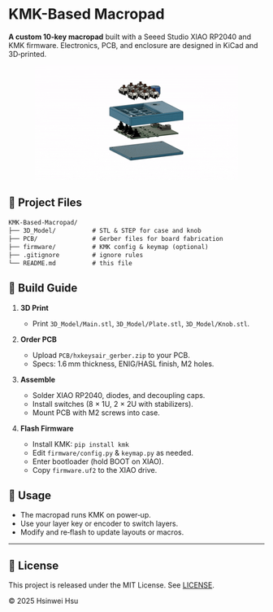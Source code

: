 # KMK-Based Macropad

**A custom 10‑key macropad** built with a Seeed Studio XIAO RP2040 and KMK firmware. Electronics, PCB, and enclosure are designed in KiCad and 3D‑printed.

<p align="center">
  <img src="Media/demo.gif" alt="Macropad Demo" />
</p>


## 📂 Project Files

```
KMK-Based-Macropad/
├── 3D_Model/          # STL & STEP for case and knob
├── PCB/               # Gerber files for board fabrication
├── firmware/          # KMK config & keymap (optional)
├── .gitignore         # ignore rules
└── README.md          # this file
```


## 🔧 Build Guide

1. **3D Print**

   * Print `3D_Model/Main.stl`, `3D_Model/Plate.stl`, `3D_Model/Knob.stl`.

2. **Order PCB**

   * Upload `PCB/hxkeysair_gerber.zip` to your PCB.
   * Specs: 1.6 mm thickness, ENIG/HASL finish, M2 holes.

3. **Assemble**

   * Solder XIAO RP2040, diodes, and decoupling caps.
   * Install switches (8 × 1U, 2 × 2U with stabilizers).
   * Mount PCB with M2 screws into case.

4. **Flash Firmware**

   * Install KMK: `pip install kmk`
   * Edit `firmware/config.py` & `keymap.py` as needed.
   * Enter bootloader (hold BOOT on XIAO).
   * Copy `firmware.uf2` to the XIAO drive.


## 🚀 Usage

* The macropad runs KMK on power‑up.
* Use your layer key or encoder to switch layers.
* Modify and re‑flash to update layouts or macros.

---

## 📄 License

This project is released under the MIT License. See [LICENSE](LICENSE).

© 2025 Hsinwei Hsu
